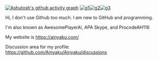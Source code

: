 [![Ashutosh's github activity graph](https://activity-graph.herokuapp.com/graph?username=Ainyaku&bg_color=0d1117&color=ffffff&line=0e4429&point=39d353&area=false&hide_border=false)](https://activity-graph.herokuapp.com/graph?username=Ainyaku&bg_color=0d1117&color=ffffff&line=0e4429&point=39d353&area=false&hide_border=false)
[![g1](https://user-images.githubusercontent.com/87048351/156481167-165680bd-7e1d-4a69-81f4-3ab31a6f27b2.png)](https://github.com/explore)[![g2](https://user-images.githubusercontent.com/87048351/156481170-9445088e-e6aa-4baa-a46f-aa79cbdeaf63.png)](https://github.com/Ashutosh00710)[![g3](https://user-images.githubusercontent.com/87048351/156481173-04539aaa-1848-4b8b-87b6-4060260de2a4.png)](https://github.com/Ashutosh00710/github-readme-activity-graph)

Hi, I don't use Github too much. I am new to GitHub and programming.

I'm also known as AwesomePlayerAl, APA Skype, and ProcodeAH116

My website is https://ainyaku.com/

Discussion area for my profile: https://github.com/Ainyaku/Ainyaku/discussions
